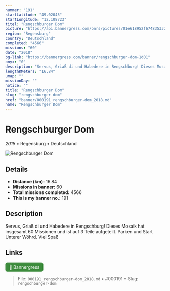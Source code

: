 ```yaml
---
nummer: "191"
startLatitude: "49.02045"
startLongitude: "12.108723"
titel: "Rengschburger Dom"
picture: "https://api.bannergress.com/bnrs/pictures/01e618952f674835332465d76a5ce86c"
region: "Regensburg"
country: "Deutschland"
completed: "4566"
missions: "60"
date: "2018"
bg-link: "https://bannergress.com/banner/rengschburger-dom-1d01"
onyx: "0"
description: "Servus, Griaß di und Habedere in Rengschburg! Dieses Mosaik hat insgesamt 60 Missionen und ist auf 3 Teile aufgeteilt. Parken und Start Unterer Wöhrd. Viel Spaß"
lengthKMeters: "16,84"
umap: ""
missionDay: ""
notice: ""
title: "Rengschburger Dom"
slug: "rengschburger-dom"
href: "banner/000191_rengschburger-dom_2018.md"
name: "Rengschburger Dom"
---
```

# Rengschburger Dom

*2018* • Regensburg • Deutschland

![Rengschburger Dom](https://api.bannergress.com/bnrs/pictures/01e618952f674835332465d76a5ce86c)



## Details
- **Distance (km):** 16.84
- **Missions in banner:** 60
- **Total missions completed:** 4566
- **This is my banner no.:** 191



## Description
Servus, Griaß di und Habedere in Rengschburg! Dieses Mosaik hat insgesamt 60 Missionen und ist auf 3 Teile aufgeteilt. Parken und Start Unterer Wöhrd. Viel Spaß



## Links
<a href="https://bannergress.com/banner/rengschburger-dom-1d01" target="_blank" style="display:inline-block;margin-right:8px;padding:6px 12px;background:#3c8b3c;color:#fff;text-decoration:none;border-radius:6px;">🔗 Bannergress</a>



> File: `000191_rengschburger-dom_2018.md`
> • #000191
> • Slug: `rengschburger-dom`
